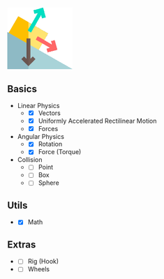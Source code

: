 <p align="left"><img src="logo.png" width="150" title="Kinematics"></p>

## Basics
- Linear Physics
   - - [x] Vectors
   - - [x] Uniformly Accelerated Rectilinear Motion
   - - [x] Forces

- Angular Physics
   - - [x] Rotation
   - - [x] Force (Torque)

- Collision
   - - [ ] Point
   - - [ ] Box
   - - [ ] Sphere

## Utils
   - - [x] Math
   
## Extras
   - - [ ] Rig (Hook)
   - - [ ] Wheels
